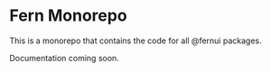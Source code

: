 # Fern Monorepo
This is a monorepo that contains the code for all @fernui packages. 

Documentation coming soon.